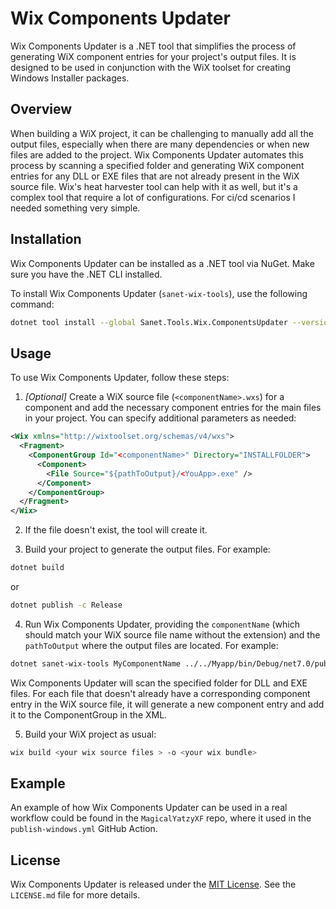 ﻿# Wix Components Updater

Wix Components Updater is a .NET tool that simplifies the process of generating WiX component entries for your project's output files. It is designed to be used in conjunction with the WiX toolset for creating Windows Installer packages.

## Overview

When building a WiX project, it can be challenging to manually add all the output files, especially when there are many dependencies or when new files are added to the project. Wix Components Updater automates this process by scanning a specified folder and generating WiX component entries for any DLL or EXE files that are not already present in the WiX source file.
Wix's heat harvester tool can help with it as well, but it's a complex tool that require a lot of configurations. For ci/cd scenarios I needed something very simple.  

## Installation

Wix Components Updater can be installed as a .NET tool via NuGet. Make sure you have the .NET CLI installed.

To install Wix Components Updater (`sanet-wix-tools`), use the following command:

```bash
dotnet tool install --global Sanet.Tools.Wix.ComponentsUpdater --version 1.0.0
```

## Usage

To use Wix Components Updater, follow these steps:

1. *[Optional]* Create a WiX source file (`<componentName>.wxs`) for a component and add the necessary component entries for the main files in your project. You can specify additional parameters as needed:
```xml
<Wix xmlns="http://wixtoolset.org/schemas/v4/wxs">
  <Fragment>
    <ComponentGroup Id="<componentName>" Directory="INSTALLFOLDER">
      <Component>
        <File Source="${pathToOutput}/<YouApp>.exe" />
      </Component>
    </ComponentGroup>
  </Fragment>
</Wix>
```
2. If the file doesn't exist, the tool will create it.                

3. Build your project to generate the output files. For example:

```bash
dotnet build
```
or 
```bash
dotnet publish -c Release
```

4. Run Wix Components Updater, providing the `componentName` (which should match your WiX source file name without the extension) and the `pathToOutput` where the output files are located. For example:

```bash
dotnet sanet-wix-tools MyComponentName ../../Myapp/bin/Debug/net7.0/publish
```

Wix Components Updater will scan the specified folder for DLL and EXE files. For each file that doesn't already have a corresponding component entry in the WiX source file, it will generate a new component entry and add it to the ComponentGroup in the XML.

5. Build your WiX project as usual:

```bash
wix build <your wix source files > -o <your wix bundle>
```

## Example

An example of how Wix Components Updater can be used in a real workflow could be found in the `MagicalYatzyXF` repo, where it used in the `publish-windows.yml` GitHub Action.

## License

Wix Components Updater is released under the [MIT License](LICENSE.md). See the `LICENSE.md` file for more details.